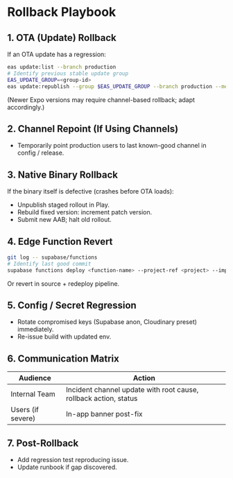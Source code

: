 # Rollback Playbook

## 1. OTA (Update) Rollback

If an OTA update has a regression:

```bash
eas update:list --branch production
# Identify previous stable update group
EAS_UPDATE_GROUP=<group-id>
eas update:republish --group $EAS_UPDATE_GROUP --branch production --message "Rollback to stable"
```

(Newer Expo versions may require channel-based rollback; adapt accordingly.)

## 2. Channel Repoint (If Using Channels)

- Temporarily point production users to last known-good channel in config / release.

## 3. Native Binary Rollback

If the binary itself is defective (crashes before OTA loads):

- Unpublish staged rollout in Play.
- Rebuild fixed version: increment patch version.
- Submit new AAB; halt old rollout.

## 4. Edge Function Revert

```bash
git log -- supabase/functions
# Identify last good commit
supabase functions deploy <function-name> --project-ref <project> --import-map import_map.json
```

Or revert in source + redeploy pipeline.

## 5. Config / Secret Regression

- Rotate compromised keys (Supabase anon, Cloudinary preset) immediately.
- Re-issue build with updated env.

## 6. Communication Matrix

| Audience          | Action                                                           |
| ----------------- | ---------------------------------------------------------------- |
| Internal Team     | Incident channel update with root cause, rollback action, status |
| Users (if severe) | In-app banner post-fix                                           |

## 7. Post-Rollback

- Add regression test reproducing issue.
- Update runbook if gap discovered.
